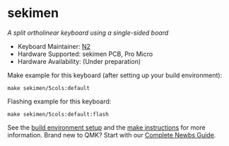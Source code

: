# sekimen

*A split ortholinear keyboard using a single-sided board*

* Keyboard Maintainer: [N2](https://github.com/N2-Sumikko)
* Hardware Supported: sekimen PCB, Pro Micro
* Hardware Availability: (Under preparation)

Make example for this keyboard (after setting up your build environment):

    make sekimen/5cols:default

Flashing example for this keyboard:

    make sekimen/5cols:default:flash

See the [build environment setup](https://docs.qmk.fm/#/getting_started_build_tools) and the [make instructions](https://docs.qmk.fm/#/getting_started_make_guide) for more information. Brand new to QMK? Start with our [Complete Newbs Guide](https://docs.qmk.fm/#/newbs).
